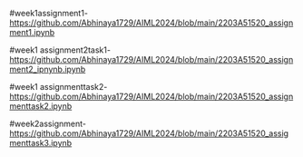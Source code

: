 #week1assignment1-https://github.com/Abhinaya1729/AIML2024/blob/main/2203A51520_assignment1.ipynb

#week1 assignment2task1-https://github.com/Abhinaya1729/AIML2024/blob/main/2203A51520_assignment2_ipnynb.ipynb

#week1 assignmenttask2-https://github.com/Abhinaya1729/AIML2024/blob/main/2203A51520_assignmenttask2.ipynb


#week2assignment-https://github.com/Abhinaya1729/AIML2024/blob/main/2203A51520_assigmenttask3.ipynb
